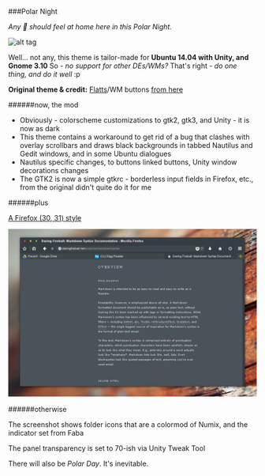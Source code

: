 ###Polar Night

_Any :penguin: should feel at home here in this Polar Night._

![alt tag]()

Well... not any, this theme is tailor-made for **Ubuntu 14.04 with Unity, and Gnome 3.10**
So - _no support for other DEs/WMs?_
That's right - _do one thing, and do it well_ :p

**Original theme & credit:** [Flatts](http://nale12.deviantart.com/#/art/Flatts-09022014-432924057?hf=1)/WM buttons [from here](http://vinceliuice.deviantart.com/#/art/Flattice-461445311?hf=1)

######now, the mod

- Obviously - colorscheme customizations to gtk2, gtk3, and Unity - it is now as dark
- This theme contains a workaround to get rid of a bug that clashes with overlay scrollbars and draws black backgrounds in tabbed Nautilus and Gedit windows, and in some Ubuntu dialogues
- Nautilus specific changes, to buttons linked buttons, Unity window decorations changes
- The GTK2 is now a simple gtkrc - borderless input fields in Firefox, etc., from the original didn't quite do it for me

######plus

[A Firefox (30, 31) style]()

![alt tag](https://raw.githubusercontent.com/baurigae/firefox-mods/master/OVCepheiscrot.png)

######otherwise

The screenshot shows folder icons that are a colormod of Numix, and the indicator set from Faba

The panel transparency is set to 70-ish via Unity Tweak Tool

There will also be _Polar Day_. It's inevitable.
